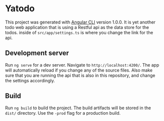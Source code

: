 # Yatodo

This project was generated with [Angular CLI](https://github.com/angular/angular-cli) version 1.0.0. It is 
yet another todo web application that is using a Restful api as the data store for the todos. inside of
`src/app/settings.ts` is where you change the link for the api.


## Development server

Run `ng serve` for a dev server. Navigate to `http://localhost:4200/`. The app will automatically reload if you change any of the source files.
Also make sure that you are running the api that is also in this repository, and change the settings accordingly.

## Build

Run `ng build` to build the project. The build artifacts will be stored in the `dist/` directory. Use the `-prod` flag for a production build.

